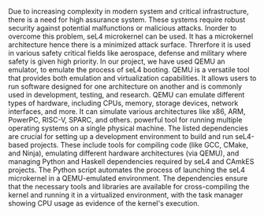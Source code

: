 Due to increasing complexity in modern system and critical infrastructure, there is a need for high assurance system. These systems require robust security against potential malfunctions or malicious attacks. Inorder to overcome this problem, seL4 microkernel can be used. It has a microkernel architecture hence there is a minimized attack surface. Threrfore it is used in  various safety critical fields like aerospace, defense and military where safety is given high priority.
In our project, we have used QEMU an emulator, to emulate the process of seL4 booting. 
QEMU is a versatile tool that provides both emulation and virtualization capabilities. It allows users to run software designed for one architecture on another and is commonly used in development, testing, and research.
QEMU can emulate different types of hardware, including CPUs, memory, storage devices, network interfaces, and more. It can simulate various architectures like x86, ARM, PowerPC, RISC-V, SPARC, and others. powerful tool for running multiple operating systems on a single physical machine.
The listed dependencies are crucial for setting up a development environment to build and run seL4-based projects. These include tools for compiling code (like GCC, CMake, and Ninja), emulating different hardware architectures (via QEMU), and managing Python and Haskell dependencies required by seL4 and CAmkES projects. 
The Python script  automates the process of launching the seL4 microkernel in a QEMU-emulated environment. The dependencies ensure that the necessary tools and libraries are available for cross-compiling the kernel and running it in a virtualized environment, with the task manager showing CPU usage as evidence of the kernel's execution.
